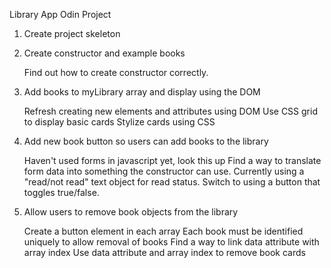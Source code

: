 Library App Odin Project

1. Create project skeleton <Done>

2. Create constructor and example books <Done>

   Find out how to create constructor correctly. <Done>

3. Add books to myLibrary array and display using the DOM <Done>

   Refresh creating new elements and attributes using DOM <Done>
   Use CSS grid to display basic cards <Done>
   Stylize cards using CSS

4. Add new book button so users can add books to the library

   Haven't used forms in javascript yet, look this up <Done>
   Find a way to translate form data into something the constructor can use. <Done>
   Currently using a "read/not read" text object for read status. Switch to using a button that toggles true/false. <Done>

5. Allow users to remove book objects from the library

   Create a button element in each array <Done>
   Each book must be identified uniquely to allow removal of books <Done>
   Find a way to link data attribute with array index <Done>
   Use data attribute and array index to remove book cards
